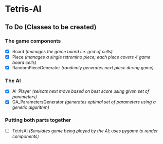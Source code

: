 # Tetris-AI
    
## To Do (Classes to be created)
### The game components
- [x] Board *(manages the game board i.e. grid of cells)*
- [x] Piece *(manages a single tetromino piece; each piece covers 4 game board cells)*
- [x] RandomPieceGenerator *(randomly generates next piece during game)*
### The AI
- [x] AI_Player *(selects next move based on best score using given set of paremeters)*
- [x] GA_ParametersGenerator *(generates optimal set of parameters using a genetic algorithm)*
### Putting both parts together
- [ ] TetrisAI *(Simulates game being played by the AI; uses pygame to render components)*
